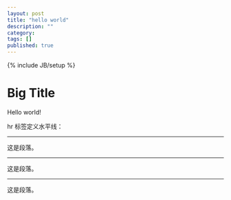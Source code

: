 ```yaml
---
layout: post
title: "hello world"
description: ""
category: 
tags: []
published: true
---
```

{% include JB/setup %}
# Big Title
Hello world!

<html>

<body>
<p>hr 标签定义水平线：</p>
<hr />
<p>这是段落。</p>
<hr />
<p>这是段落。</p>
<hr />
<p>这是段落。</p>
</body>
</html>
